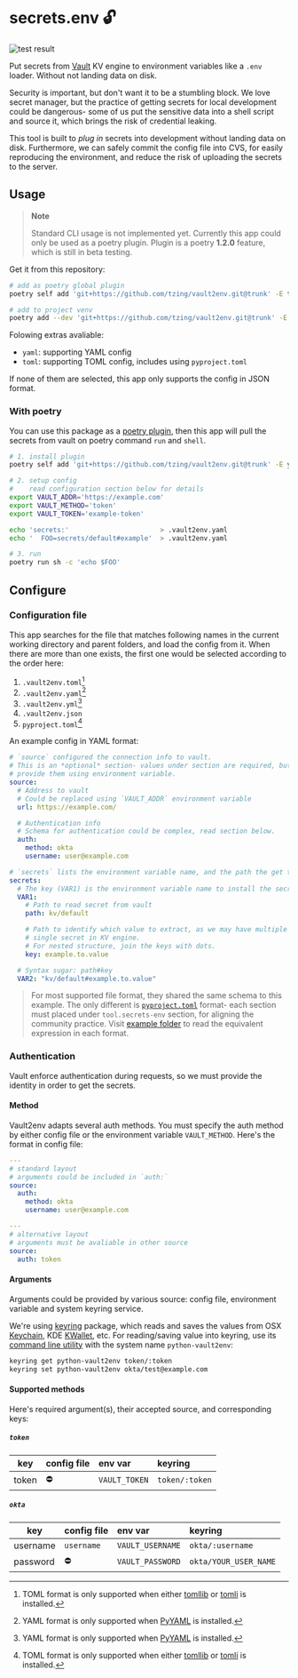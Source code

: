 # secrets.env 🔓

![test result](https://github.com/tzing/vault2env/actions/workflows/test.yml/badge.svg)

Put secrets from [Vault](https://www.vaultproject.io/) KV engine to environment variables like a `.env` loader. Without not landing data on disk.

Security is important, but don't want it to be a stumbling block. We love secret manager, but the practice of getting secrets for local development could be dangerous- some of us put the sensitive data into a shell script and source it, which brings the risk of credential leaking.

This tool is built to *plug in* secrets into development without landing data on disk. Furthermore, we can safely commit the config file into CVS, for easily reproducing the environment, and reduce the risk of uploading the secrets to the server.


## Usage

> **Note**
>
> Standard CLI usage is not implemented yet.
> Currently this app could only be used as a poetry plugin. Plugin is a poetry **1.2.0** feature, which is still in beta testing.

Get it from this repository:

```bash
# add as poetry global plugin
poetry self add 'git+https://github.com/tzing/vault2env.git@trunk' -E toml

# add to project venv
poetry add --dev 'git+https://github.com/tzing/vault2env.git@trunk' -E toml
```

Folowing extras avaliable:

* `yaml`: supporting YAML config
* `toml`: supporting TOML config, includes using `pyproject.toml`

If none of them are selected, this app only supports the config in JSON format.

### With poetry

You can use this package as a [poetry plugin](https://python-poetry.org/docs/master/plugins/), then this app will pull the secrets from vault on poetry command `run` and `shell`.

```bash
# 1. install plugin
poetry self add 'git+https://github.com/tzing/vault2env.git@trunk' -E yaml

# 2. setup config
#    read configuration section below for details
export VAULT_ADDR='https://example.com'
export VAULT_METHOD='token'
export VAULT_TOKEN='example-token'

echo 'secrets:'                       > .vault2env.yaml
echo '  FOO=secrets/default#example'  > .vault2env.yaml

# 3. run
poetry run sh -c 'echo $FOO'
```


## Configure

### Configuration file

This app searches for the file that matches following names in the current working directory and parent folders, and load the config from it. When there are more than one exists, the first one would be selected according to the order here:

1. `.vault2env.toml`[^1]
2. `.vault2env.yaml`[^2]
3. `.vault2env.yml`[^2]
4. `.vault2env.json`
5. `pyproject.toml`[^1]

[^1]: TOML format is only supported when either [tomllib](https://docs.python.org/3.11/library/tomllib.html) or [tomli](https://pypi.org/project/tomli/) is installed.
[^2]: YAML format is only supported when [PyYAML](https://pypi.org/project/PyYAML/) is installed.

An example config in YAML format:

```yaml
# `source` configured the connection info to vault.
# This is an *optional* section- values under section are required, but you can
# provide them using environment variable.
source:
  # Address to vault
  # Could be replaced using `VAULT_ADDR` environment variable
  url: https://example.com/

  # Authentication info
  # Schema for authentication could be complex, read section below.
  auth:
    method: okta
    username: user@example.com

# `secrets` lists the environment variable name, and the path the get the secret value
secrets:
  # The key (VAR1) is the environment variable name to install the secret
  VAR1:
    # Path to read secret from vault
    path: kv/default

    # Path to identify which value to extract, as we may have multiple values in
    # single secret in KV engine.
    # For nested structure, join the keys with dots.
    key: example.to.value

  # Syntax sugar: path#key
  VAR2: "kv/default#example.to.value"
```

> For most supported file format, they shared the same schema to this example. The only different is [`pyproject.toml`](./example/pyproject.toml) format- each section must placed under `tool.secrets-env` section, for aligning the community practice.
> Visit [example folder](./example/) to read the equivalent expression in each format.

### Authentication

Vault enforce authentication during requests, so we must provide the identity in order to get the secrets.

#### Method

Vault2env adapts several auth methods. You must specify the auth method by either config file or the environment variable `VAULT_METHOD`. Here's the format in config file:

```yaml
---
# standard layout
# arguments could be included in `auth:`
source:
  auth:
    method: okta
    username: user@example.com

---
# alternative layout
# arguments must be avaliable in other source
source:
  auth: token
```

#### Arguments

Arguments could be provided by various source: config file, environment variable and system keyring service.

We're using [keyring] package, which reads and saves the values from OSX [Keychain], KDE [KWallet], etc. For reading/saving value into keyring, use its [command line utility] with the system name `python-vault2env`:

[keyring]: https://keyring.readthedocs.io/en/latest/
[Keychain]: https://en.wikipedia.org/wiki/Keychain_%28software%29
[KWallet]: https://en.wikipedia.org/wiki/KWallet
[command line utility]: https://keyring.readthedocs.io/en/latest/#command-line-utility

```bash
keyring get python-vault2env token/:token
keyring set python-vault2env okta/test@example.com
```

#### Supported methods

Here's required argument(s), their accepted source, and corresponding keys:

##### `token`

| key   | config file | env var        | keyring        |
|-------|:------------|:---------------|:---------------|
| token | ⛔️          | `VAULT_TOKEN`  | `token/:token` |

##### `okta`

| key      | config file | env var          | keyring               |
|----------|:------------|:-----------------|:----------------------|
| username | `username`  | `VAULT_USERNAME` | `okta/:username`      |
| password | ⛔️          | `VAULT_PASSWORD` | `okta/YOUR_USER_NAME` |
